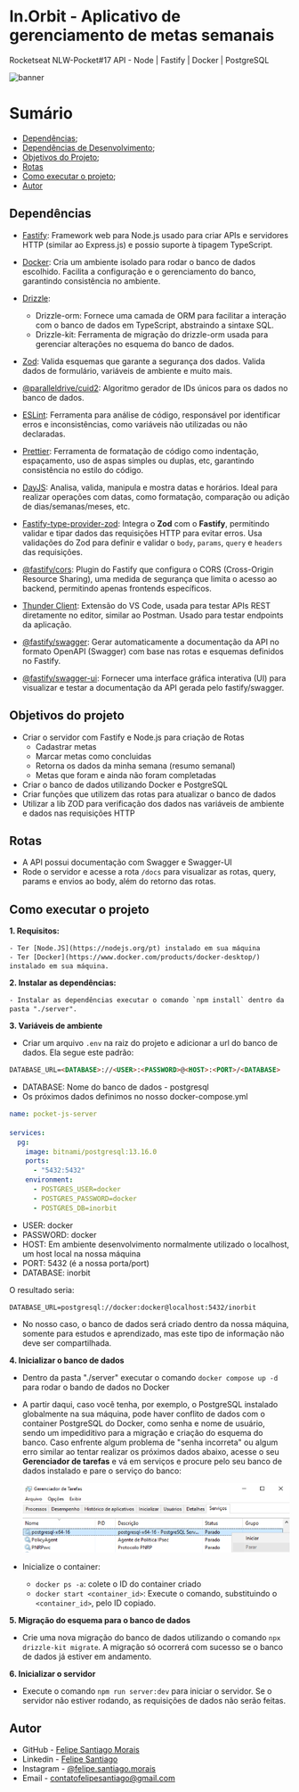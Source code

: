 # In.Orbit - Aplicativo de gerenciamento de metas semanais

Rocketseat NLW-Pocket#17
API - Node | Fastify | Docker | PostgreSQL

![banner]()

# Sumário

- [Dependências](#dependencias);
- [Dependências de Desenvolvimento](#dependencias-de-desenvolvimento);
- [Objetivos do Projeto](#objetivos-do-projeto);
- [Rotas](#rotas)
- [Como executar o projeto](#como-executar-o-projeto);
- [Autor](#contatos-do-autor)

## Dependências

- [Fastify](https://fastify.dev): Framework web para Node.js usado para criar APIs e servidores HTTP (similar ao Express.js) e possio suporte à tipagem TypeScript.

- [Docker](https://www.docker.com/): Cria um ambiente isolado para rodar o banco de dados escolhido. Facilita a configuração e o gerenciamento do banco, garantindo consistência no ambiente.

- [Drizzle](https://orm.drizzle.team/):

  - Drizzle-orm: Fornece uma camada de ORM para facilitar a interação com o banco de dados em TypeScript, abstraindo a sintaxe SQL.
  - Drizzle-kit: Ferramenta de migração do drizzle-orm usada para gerenciar alterações no esquema do banco de dados.

- [Zod](https://zod.dev/): Valida esquemas que garante a segurança dos dados. Valida dados de formulário, variáveis de ambiente e muito mais.

- [@paralleldrive/cuid2](https://github.com/paralleldrive/cuid2): Algoritmo gerador de IDs únicos para os dados no banco de dados.

- [ESLint](https://eslint.org/): Ferramenta para análise de código, responsável por identificar erros e inconsistências, como variáveis não utilizadas ou não declaradas.

- [Prettier](https://prettier.io/): Ferramenta de formatação de código como indentação, espaçamento, uso de aspas simples ou duplas, etc, garantindo consistência no estilo do código.

- [DayJS](https://day.js.org/en/): Analisa, valida, manipula e mostra datas e horários. Ideal para realizar operações com datas, como formatação, comparação ou adição de dias/semanas/meses, etc.

- [Fastify-type-provider-zod](https://github.com/turkerdev/fastify-type-provider-zod): Integra o **Zod** com o **Fastify**, permitindo validar e tipar dados das requisições HTTP para evitar erros. Usa validações do Zod para definir e validar o `body`, `params`, `query` e `headers` das requisições.

- [@fastify/cors](https://github.com/fastify/fastify-cors): Plugin do Fastify que configura o CORS (Cross-Origin Resource Sharing), uma medida de segurança que limita o acesso ao backend, permitindo apenas frontends específicos.

- [Thunder Client](https://www.thunderclient.com): Extensão do VS Code, usada para testar APIs REST diretamente no editor, similar ao Postman. Usado para testar endpoints da aplicação.

- [@fastify/swagger](https://github.com/fastify/fastify-swagger): Gerar automaticamente a documentação da API no formato OpenAPI (Swagger) com base nas rotas e esquemas definidos no Fastify.

- [@fastify/swagger-ui](https://github.com/fastify/fastify-swagger-ui): Fornecer uma interface gráfica interativa (UI) para visualizar e testar a documentação da API gerada pelo fastify/swagger.

## Objetivos do projeto

- Criar o servidor com Fastify e Node.js para criação de Rotas
  - Cadastrar metas
  - Marcar metas como concluidas
  - Retorna os dados da minha semana (resumo semanal)
  - Metas que foram e ainda não foram completadas
- Criar o banco de dados utilizando Docker e PostgreSQL
- Criar funções que utilizem das rotas para atualizar o banco de dados
- Utilizar a lib ZOD para verificação dos dados nas variáveis de ambiente e dados nas requisições HTTP

## Rotas

- A API possui documentação com Swagger e Swagger-UI
- Rode o servidor e acesse a rota `/docs` para visualizar as rotas, query, params e envios ao body, além do retorno das rotas.

## Como executar o projeto

**1. Requisitos:**

    - Ter [Node.JS](https://nodejs.org/pt) instalado em sua máquina
    - Ter [Docker](https://www.docker.com/products/docker-desktop/) instalado em sua máquina.

**2. Instalar as dependências:**

    - Instalar as dependências executar o comando `npm install` dentro da pasta "./server".

**3. Variáveis de ambiente**

- Criar um arquivo `.env` na raiz do projeto e adicionar a url do banco de dados. Ela segue este padrão:

```md
DATABASE_URL=<DATABASE>://<USER>:<PASSWORD>@<HOST>:<PORT>/<DATABASE>
```

- DATABASE: Nome do banco de dados - postgresql
- Os próximos dados definimos no nosso docker-compose.yml

```yml
name: pocket-js-server

services:
  pg:
    image: bitnami/postgresql:13.16.0
    ports:
      - "5432:5432"
    environment:
      - POSTGRES_USER=docker
      - POSTGRES_PASSWORD=docker
      - POSTGRES_DB=inorbit
```

- USER: docker
- PASSWORD: docker
- HOST: Em ambiente desenvolvimento normalmente utilizado o localhost, um host local na nossa máquina
- PORT: 5432 (é a nossa porta/port)
- DATABASE: inorbit

O resultado seria:

```env
DATABASE_URL=postgresql://docker:docker@localhost:5432/inorbit
```

- No nosso caso, o banco de dados será criado dentro da nossa máquina, somente para estudos e aprendizado, mas este tipo de informação não deve ser compartilhada.

**4. Inicializar o banco de dados**

- Dentro da pasta "./server" executar o comando `docker compose up -d` para rodar o bando de dados no Docker

- A partir daqui, caso você tenha, por exemplo, o PostgreSQL instalado globalmente na sua máquina, pode haver conflito de dados com o container PostgreSQL do Docker, como senha e nome de usuário, sendo um impediditivo para a migração e criação do esquema do banco. Caso enfrente algum problema de "senha incorreta" ou algum erro similar ao tentar realizar os próximos dados abaixo, acesse o seu **Gerenciador de tarefas** e vá em serviços e procure pelo seu banco de dados instalado e pare o serviço do banco:

  <img src="./src/assets/imgs/tasksManager.png" alt="Serviços do Gerenciador de Tarefas">

- Inicialize o container:
  - `docker ps -a`: colete o ID do container criado
  - `docker start <container_id>`: Execute o comando, substituindo o `<container_id>`, pelo ID copiado.  

**5. Migração do esquema para o banco de dados**

- Crie uma nova migração do banco de dados utilizando o comando `npx drizzle-kit migrate`. A migração só ocorrerá com sucesso se o banco de dados já estiver em andamento.

**6. Inicializar o servidor**

- Execute o comando `npm run server:dev` para iniciar o servidor. Se o servidor não estiver rodando, as requisições de dados não serão feitas.


## Autor

- GitHub - [Felipe Santiago Morais](https://github.com/SantiagoMorais)
- Linkedin - [Felipe Santiago](https://www.linkedin.com/in/felipe-santiago-873025288/)
- Instagram - [@felipe.santiago.morais](https://www.instagram.com/felipe.santiago.morais)
- Email - <a href="mailto:contatofelipesantiago@gmail.com" target="blank">contatofelipesantiago@gmail.com</a>
